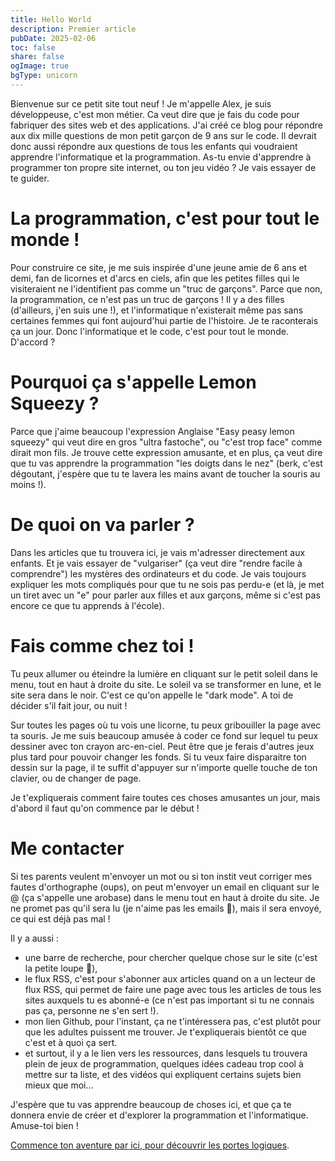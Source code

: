 ```yaml
---
title: Hello World
description: Premier article
pubDate: 2025-02-06
toc: false
share: false
ogImage: true
bgType: unicorn
---
```


Bienvenue sur ce petit site tout neuf ! Je m'appelle Alex, je suis développeuse, c'est mon métier. Ca veut dire que je fais du code pour fabriquer des sites web et des applications. J'ai créé ce blog pour répondre aux dix mille questions de mon petit garçon de 9 ans sur le code. Il devrait donc aussi répondre aux questions de tous les enfants qui voudraient apprendre l'informatique et la programmation. As-tu envie d'apprendre à programmer ton propre site internet, ou ton jeu vidéo ? Je vais essayer de te guider.

# La programmation, c'est pour tout le monde !

Pour construire ce site, je me suis inspirée d'une jeune amie de 6 ans et demi, fan de licornes et d'arcs en ciels, afin que les petites filles qui le visiteraient ne l'identifient pas comme un "truc de garçons". Parce que non, la programmation, ce n'est pas un truc de garçons ! Il y a des filles (d'ailleurs, j'en suis une !), et l'informatique n'existerait même pas sans certaines femmes qui font aujourd'hui partie de l'histoire. Je te raconterais ça un jour. Donc l'informatique et le code, c'est pour tout le monde. D'accord ?

# Pourquoi ça s'appelle Lemon Squeezy ?

Parce que j'aime beaucoup l'expression Anglaise "Easy peasy lemon squeezy" qui veut dire en gros "ultra fastoche", ou "c'est trop face" comme dirait mon fils. Je trouve cette expression amusante, et en plus, ça veut dire que tu vas apprendre la programmation "les doigts dans le nez" (berk, c'est dégoutant, j'espère que tu te lavera les mains avant de toucher la souris au moins !).

# De quoi on va parler ?

Dans les articles que tu trouvera ici, je vais m'adresser directement aux enfants. Et je vais essayer de "vulgariser" (ça veut dire "rendre facile à comprendre") les mystères des ordinateurs et du code. Je vais toujours expliquer les mots compliqués pour que tu ne sois pas perdu-e (et là, je met un tiret avec un "e" pour parler aux filles et aux garçons, même si c'est pas encore ce que tu apprends à l'école).

# Fais comme chez toi !

Tu peux allumer ou éteindre la lumière en cliquant sur le petit soleil dans le menu, tout en haut à droite du site. Le soleil va se transformer en lune, et le site sera dans le noir. C'est ce qu'on appelle le "dark mode". A toi de décider s'il fait jour, ou nuit !

Sur toutes les pages où tu vois une licorne, tu peux gribouiller la page avec ta souris. Je me suis beaucoup amusée à coder ce fond sur lequel tu peux dessiner avec ton crayon arc-en-ciel. Peut être que je ferais d'autres jeux plus tard pour pouvoir changer les fonds. Si tu veux faire disparaitre ton dessin sur la page, il te suffit d'appuyer sur n'importe quelle touche de ton clavier, ou de changer de page.

Je t'expliquerais comment faire toutes ces choses amusantes un jour, mais d'abord il faut qu'on commence par le début !

# Me contacter

Si tes parents veulent m'envoyer un mot ou si ton instit veut corriger mes fautes d'orthographe (oups), on peut m'envoyer un email en cliquant sur le @ (ça s'appelle une arobase) dans le menu tout en haut à droite du site. Je ne promet pas qu'il sera lu (je n'aime pas les emails 🙈), mais il sera envoyé, ce qui est déjà pas mal !

Il y a aussi :
- une barre de recherche, pour chercher quelque chose sur le site (c'est la petite loupe 🔎), 
- le flux RSS, c'est pour s'abonner aux articles quand on a un lecteur de flux RSS, qui permet de faire une page avec tous les articles de tous les sites auxquels tu es abonné-e (ce n'est pas important si tu ne connais pas ça, personne ne s'en sert !). 
- mon lien Github, pour l'instant, ça ne t'intéressera pas, c'est plutôt pour que les adultes puissent me trouver. Je t'expliquerais bientôt ce que c'est et à quoi ça sert.
- et surtout, il y a le lien vers les ressources, dans lesquels tu trouvera plein de jeux de programmation, quelques idées cadeau trop cool à mettre sur ta liste, et des vidéos qui expliquent certains sujets bien mieux que moi...

J'espère que tu vas apprendre beaucoup de choses ici, et que ça te donnera envie de créer et d'explorer la programmation et l'informatique. Amuse-toi bien !

[Commence ton aventure par ici, pour découvrir les portes logiques](/lemon-squeezy/parcours/porte-logique-and.md).